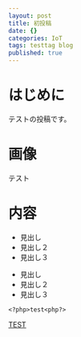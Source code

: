 ```yaml
---
layout: post
title: 初投稿
date: {}
categories: IoT
tags: testtag blog
published: true
---
```


# はじめに
テストの投稿です。

# 画像
テスト

# 内容
* 見出し
 * 見出し２
  * 見出し３

- 見出し
 - 見出し２
  - 見出し３


```
<?php>test<php?>
```

[TEST](http://www.test.co.jp/)
